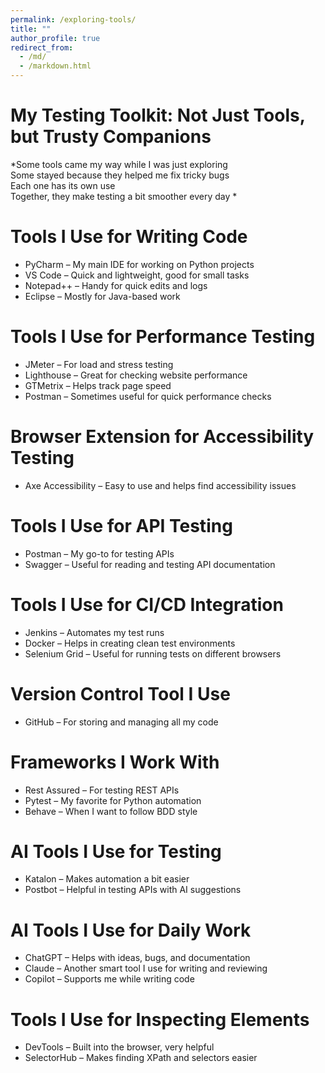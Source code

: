 ```yaml
---
permalink: /exploring-tools/
title: ""
author_profile: true
redirect_from: 
  - /md/
  - /markdown.html
---
```



# My Testing Toolkit: Not Just Tools, but Trusty Companions

*Some tools came my way while I was just exploring  
Some stayed because they helped me fix tricky bugs  
Each one has its own use  
Together, they make testing a bit smoother every day *

# Tools I Use for Writing Code  
- PyCharm – My main IDE for working on Python projects  
- VS Code – Quick and lightweight, good for small tasks  
- Notepad++ – Handy for quick edits and logs  
- Eclipse – Mostly for Java-based work  

# Tools I Use for Performance Testing  
- JMeter – For load and stress testing  
- Lighthouse – Great for checking website performance  
- GTMetrix – Helps track page speed  
- Postman – Sometimes useful for quick performance checks  

# Browser Extension for Accessibility Testing  
- Axe Accessibility – Easy to use and helps find accessibility issues  

# Tools I Use for API Testing  
- Postman – My go-to for testing APIs  
- Swagger – Useful for reading and testing API documentation  

# Tools I Use for CI/CD Integration  
- Jenkins – Automates my test runs  
- Docker – Helps in creating clean test environments  
- Selenium Grid – Useful for running tests on different browsers  

# Version Control Tool I Use  
- GitHub – For storing and managing all my code  

# Frameworks I Work With  
- Rest Assured – For testing REST APIs  
- Pytest – My favorite for Python automation  
- Behave – When I want to follow BDD style  

# AI Tools I Use for Testing  
- Katalon – Makes automation a bit easier  
- Postbot – Helpful in testing APIs with AI suggestions  

# AI Tools I Use for Daily Work  
- ChatGPT – Helps with ideas, bugs, and documentation  
- Claude – Another smart tool I use for writing and reviewing  
- Copilot – Supports me while writing code  

# Tools I Use for Inspecting Elements  
- DevTools – Built into the browser, very helpful  
- SelectorHub – Makes finding XPath and selectors easier  
